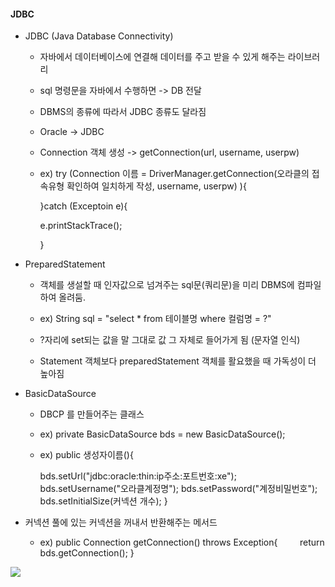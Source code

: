 #### JDBC

* JDBC (Java Database Connectivity)
  
  * 자바에서 데이터베이스에 연결해 데이터를 주고 받을 수 있게 해주는 라이브러리
  
  * sql 명령문을 자바에서 수행하면 -> DB 전달 
  
  * DBMS의 종류에 따라서 JDBC 종류도 달라짐
  
  * Oracle -> JDBC
  
  * Connection 객체 생성 -> getConnection(url, username, userpw)
  
  * ex) try (Connection 이름 = DriverManager.getConnection(오라클의 접속유형 확인하여 일치하게 작성, username, userpw) ){
    
     }catch (Exceptoin e){
    
      e.printStackTrace();
    
    }

* PreparedStatement 
  
  * 객체를 생설할 때 인자값으로 넘겨주는 sql문(쿼리문)을 미리 DBMS에 컴파일하여 올려둠.
  - ex) String sql = "select * from 테이블명 where 컬럼명 = ?"
  
  - ?자리에 set되는 값을 말 그대로 값 그 자체로 들어가게 됨 (문자열 인식)
  
  - Statement 객체보다 preparedStatement 객체를 활요했을 때 가독성이 더 높아짐

* BasicDataSource
  
  * DBCP 를 만들어주는 클래스
  
  * ex) private BasicDataSource bds = new BasicDataSource();
  
  * ex) public 생성자이름(){ 
    
       bds.setUrl("jdbc:oracle:thin:ip주소:포트번호:xe");
       bds.setUsername("오라클계정명");
       bds.setPassword("계정비밀번호");
       bds.setInitialSize(커넥션 개수);
       }

* 커넥션 풀에 있는 커넥션을 꺼내서 반환해주는 메서드
  
  * ex) public Connection getConnection() throws Exception{
            return bds.getConnection();
    }

<img src ="[T.I.L/JDBC/img at master · DeveloperDulli/T.I.L · GitHub](https://github.com/DeveloperDulli/T.I.L/tree/master/JDBC/img)">
